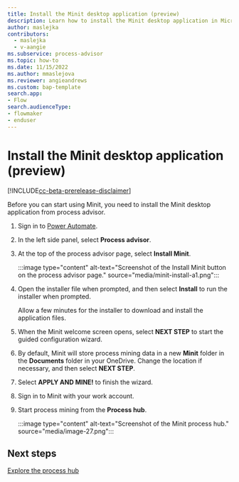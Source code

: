 ```yaml
---
title: Install the Minit desktop application (preview)
description: Learn how to install the Minit desktop application in Microsoft Power Automate process advisor.
author: maslejka
contributors:
  - maslejka
  - v-aangie
ms.subservice: process-advisor
ms.topic: how-to
ms.date: 11/15/2022
ms.author: mmaslejova
ms.reviewer: angieandrews
ms.custom: bap-template
search.app:
- Flow
search.audienceType:
- flowmaker
- enduser
---
```


# Install the Minit desktop application (preview)

[!INCLUDE[cc-beta-prerelease-disclaimer](../includes/cc-beta-prerelease-disclaimer.md)]

Before you can start using Minit, you need to install the Minit desktop application from process advisor.

1. Sign in to [Power Automate](https://flow.microsoft.com).

1. In the left side panel, select **Process advisor**.

1. At the top of the process advisor page, select **Install Minit**.

   :::image type="content" alt-text="Screenshot of the Install Minit button on the process advisor page." source="media/minit-install-a1.png":::

1. Open the installer file when prompted, and then select **Install** to run the installer when prompted.

   Allow a few minutes for the installer to download and install the application files.

1. When the Minit welcome screen opens, select **NEXT STEP** to start the guided configuration wizard.

1. By default, Minit will store process mining data in a new **Minit** folder in the **Documents** folder in your OneDrive. Change the location if necessary, and then select **NEXT STEP**.

1. Select **APPLY AND MINE!** to finish the wizard.

1. Sign in to Minit with your work account.

1. Start process mining from the **Process hub**.

   :::image type="content" alt-text="Screenshot of the Minit process hub." source="media/image-27.png":::

## Next steps

[Explore the process hub](process-hub.md)
